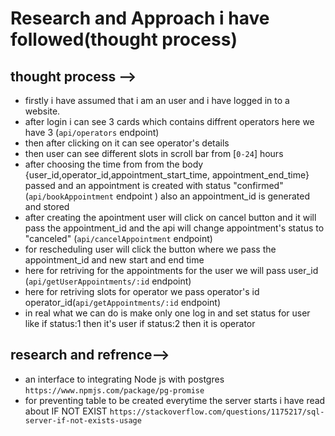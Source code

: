 # Research and Approach i have followed(thought process)

## thought process -->
- firstly i have assumed that i am an user and i have logged in to a website.
- after login i can see 3 cards which contains diffrent operators here we have 3 (`api/operators` endpoint)
- then after clicking on it can see operator's details
- then user can see different slots in scroll bar from [`0-24`] hours
- after choosing the time from from the body {user_id,operator_id,appointment_start_time, appointment_end_time} passed and an appointment is created with status "confirmed" (`api/bookAppointment` endpoint ) also an appointment_id is generated and stored
- after creating the apointment user will click on cancel button and it will pass the appointment_id and the api will change appointment's status to "canceled" (`api/cancelAppointment` endpoint)
- for rescheduling user will click the button where we pass the appointment_id and new start and end time
- here for retriving for the appointments for the user we will pass user_id (`api/getUserAppointments/:id` endpoint)
- here for retriving slots for operator we pass operator's id operator_id(`api/getAppointments/:id` endpoint)
- in real what we can do is make only one log in and set status for user like if status:1 then it's user if status:2 then it is operator

## research and refrence-->


- an interface to integrating Node js with postgres `https://www.npmjs.com/package/pg-promise`
- for preventing table to be created everytime the server starts i have read about IF NOT EXIST `https://stackoverflow.com/questions/1175217/sql-server-if-not-exists-usage`
